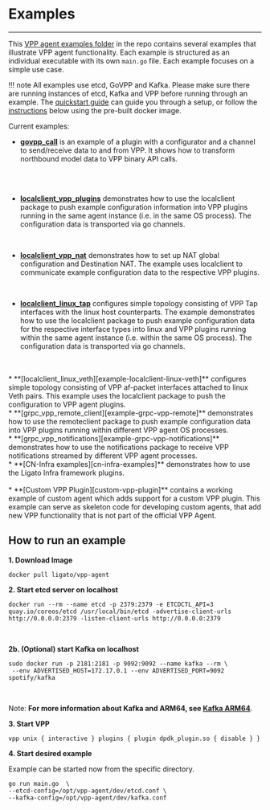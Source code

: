 # Examples

---

This [VPP agent examples folder][vpp-agent-examples-folder] in the repo contains several examples that illustrate VPP agent functionality. Each example is structured as an individual executable with its own `main.go` file. Each example focuses on a simple use case. 

!!! note
    All examples use etcd, GoVPP and Kafka. Please make sure there are running instances of etcd, Kafka and VPP before running through an example. The [quickstart guide][quickstart-guide] can guide you through a setup, or follow the [instructions][setup-instructions] below using the pre-built docker image.

Current examples:

* **[govpp_call][example-govpp-call]** is an example of a plugin with a configurator and a channel to send/receive data to and from VPP. It shows how to transform northbound model data to VPP binary API calls.
<br />
<br />
          
* **[localclient_vpp_plugins][example-localclient-vpp-plugins]** demonstrates how to use the localclient package to push example configuration information into VPP plugins running in the same agent instance (i.e. in the same OS process). The configuration data is transported via go channels.   
<br />


* **[localclient_vpp_nat][example-localclient-vpp-nat]** demonstrates how to set up NAT global configuration and Destination NAT. The example uses localclient to communicate example configuration data to the respective VPP plugins.   
<br />
    
* **[localclient_linux_tap][example-localclient-linux-tap]** configures 
  simple topology consisting of VPP Tap interfaces with the linux host 
  counterparts. The example demonstrates how to use the localclient package 
  to push example configuration data for the respective interface types into linux 
  and VPP plugins running within the same agent instance (i.e. within 
  the same OS process). The configuration data 
  is transported via go channels.
<br />
<br />     
* **[localclient_linux_veth][example-localclient-linux-veth]** configures 
  simple topology consisting of VPP af-packet interfaces attached to 
  linux Veth pairs. This example uses the localclient package to push 
  the configuration to VPP agent plugins.   
<br />   
* **[grpc_vpp_remote_client][example-grpc-vpp-remote]** demonstrates how to
  use the remoteclient package to push example configuration data into
  VPP plugins running within different VPP agent OS processes.   
<br />  
* **[grpc_vpp_notifications][example-grpc-vpp-notifications]** demonstrates how to
  use the notifications package to receive VPP notifications streamed by different 
  VPP agent processes.   
<br />  
* **[CN-Infra  examples][cn-infra-examples]** demonstrates how to use the Ligato Infra framework
  plugins.
<br/>
<br/>
* **[Custom VPP Plugin][custom-vpp-plugin]** contains a working example of custom agent which adds support for a custom VPP plugin. This example can serve as skeleton code for developing custom agents, that add new VPP functionality that is not part of the official VPP Agent. 
  
## How to run an example
 
**1. Download Image**

```
docker pull ligato/vpp-agent
```
 

**2. Start etcd server on localhost**
 
```
docker run --rm --name etcd -p 2379:2379 -e ETCDCTL_API=3 quay.io/coreos/etcd /usr/local/bin/etcd -advertise-client-urls http://0.0.0.0:2379 -listen-client-urls http://0.0.0.0:2379
```
  </br>
 
 **2b. (Optional) start Kafka on localhost**

 ```
 sudo docker run -p 2181:2181 -p 9092:9092 --name kafka --rm \
  --env ADVERTISED_HOST=172.17.0.1 --env ADVERTISED_PORT=9092 spotify/kafka
 ```
</br>

  
Note: **For more information about Kafka and ARM64, see [Kafka ARM64](get-vpp-agent.md#kafka-arm64)**.

 **3. Start VPP**
 ```
 vpp unix { interactive } plugins { plugin dpdk_plugin.so { disable } }
 ```
 
 **4. Start desired example**

 Example can be started now from the specific directory.
 
```
go run main.go  \
--etcd-config=/opt/vpp-agent/dev/etcd.conf \
--kafka-config=/opt/vpp-agent/dev/kafka.conf
```
[cn-infra-examples]: https://github.com/ligato/cn-infra/tree/master/examples
[custom-vpp-plugin]: https://github.com/ligato/vpp-agent/tree/master/examples/customize/custom_vpp_plugin 
[example-govpp-call]: https://github.com/ligato/vpp-agent/tree/master/examples/govpp_call
[example-grpc-vpp-notifications]: https://github.com/ligato/vpp-agent/tree/master/examples/grpc_vpp/notifications
[example-grpc-vpp-remote]: https://github.com/ligato/vpp-agent/tree/master/examples/grpc_vpp/remote_client
[example-localclient-linux-tap]: https://github.com/ligato/vpp-agent/tree/master/examples/localclient_linux/tap
[example-localclient-linux-veth]: https://github.com/ligato/vpp-agent/tree/master/examples/localclient_linux/veth
[example-localclient-vpp-nat]: https://github.com/ligato/vpp-agent/tree/master/examples/localclient_vpp/nat
[example-localclient-vpp-plugins]: https://github.com/ligato/vpp-agent/tree/master/examples/localclient_vpp/plugins
[kafka-arm64]: arm64.md#arm64-and-kafka
[etcd-arm64]: arm64.md#arm64-and-etcd-server
[quickstart-guide]: ../user-guide/quickstart.md
[setup-instructions]: ../user-guide/examples.md#how-to-run-an-example
[vpp-agent-examples-folder]: https://github.com/ligato/vpp-agent/tree/master/examples
